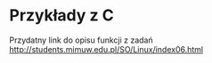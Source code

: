 # Przykłady z C

Przydatny link do opisu funkcji z zadań
http://students.mimuw.edu.pl/SO/Linux/index06.html
